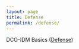 ```yaml
---
layout: page
title: Defense
permalink: /defense/
---
```


DCO-IDM Basics
([Defense](https://app.gitbook.com/@captmouse/s/defense))
